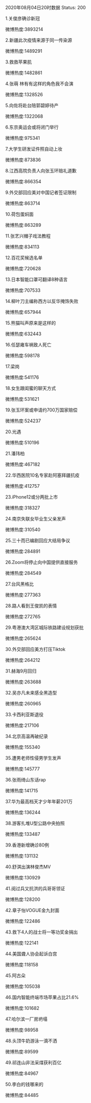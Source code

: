 2020年08月04日20时数据
Status: 200

1.关俊彦确诊新冠

微博热度:3893214

2.新疆此次疫情来源于同一传染源

微博热度:1489291

3.救救苹果肌

微博热度:1482861

4.张萌 林有有这样的角色我不会演

微博热度:1328526

5.向佐将赴台陪郭碧婷待产

微博热度:1322068

6.东京奥运会或将闭门举行

微博热度:975341

7.大学生研发证件照自动上妆

微博热度:873836

8.江西高院负责人向张玉环赔礼道歉

微博热度:866354

9.外交部回应美对中国记者签证限制

微博热度:863714

10.荷包蛋焖面

微博热度:863289

11.张艺兴帽子戏法教程

微博热度:834113

12.百花奖候选名单

微博热度:720628

13.日本智能口罩可翻译8种语言

微博热度:707533

14.柳叶刀主编称西方以反华掩饰失败

微博热度:657944

15.熊猫叫声原来是这样的

微博热度:632443

16.任瑟雍车祸致人死亡

微博热度:598178

17.梁岗

微博热度:541176

18.女生跟闺蜜的聊天方式

微博热度:531621

19.张玉环案或申请约700万国家赔偿

微博热度:524237

20.光遇

微博热度:510196

21.潘玮柏

微博热度:467182

22.华西医院10名专家赴阿塞拜疆抗疫

微博热度:412757

23.iPhone12或分两批上市

微博热度:318327

24.南京失联女毕业生父亲发声

微博热度:310540

25.三十而已编剧回应大结局争议

微博热度:284891

26.Zoom将停止向中国提供直接服务

微博热度:284549

27.台风黑格比

微博热度:277363

28.路人看到王俊凯的表情

微博热度:272765

29.粤港澳大湾区城际铁路建设规划获批

微博热度:265624

30.外交部回应美方打压Tiktok

微博热度:264212

31.赫海9月回归

微博热度:263688

32.吴亦凡未来感全黑造型

微博热度:260965

33.卡西利亚斯退役

微博热度:217106

34.北京高温再破纪录

微博热度:155340

35.遭男老师性侵男学生发声

微博热度:145777

36.张雨绮山东话rap

微博热度:141715

37.华为最高档天才少年年薪201万

微博热度:136244

38.游客扎堆U型公路中央拍照

微博热度:133487

39.香港新增确诊80例

微博热度:131132

40.舒淇出演林俊杰MV

微博热度:130929

41.阅过兵又抗洪的兵哥哥领证

微博热度:128200

42.章子怡VOGUE金九封面

微博热度:122486

43.救下4人的战士将一等功奖金捐出

微博热度:122141

44.美国聋人协会起诉白宫

微博热度:118158

45.阿古朵

微博热度:105038

46.国内智能终端市场苹果占比21.6%

微博热度:101682

47.哈尔滨一厂房坍塌

微博热度:98958

48.头顶牛奶游泳一滴不洒

微博热度:89599

49.祁连山非法采煤获利百亿

微博热度:84967

50.李白的钱哪来的

微博热度:84485

